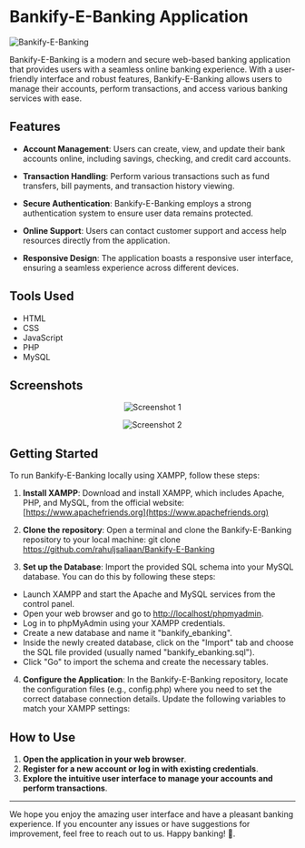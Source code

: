 # Bankify-E-Banking Application

<div style="width:150px">

![Bankify-E-Banking](https://i.ibb.co/f1HVVt6/logo.png)

</div>

Bankify-E-Banking is a modern and secure web-based banking application that provides users with a seamless online banking experience. With a user-friendly interface and robust features, Bankify-E-Banking allows users to manage their accounts, perform transactions, and access various banking services with ease.

## Features

- **Account Management**: Users can create, view, and update their bank accounts online, including savings, checking, and credit card accounts.

- **Transaction Handling**: Perform various transactions such as fund transfers, bill payments, and transaction history viewing.

- **Secure Authentication**: Bankify-E-Banking employs a strong authentication system to ensure user data remains protected.

- **Online Support**: Users can contact customer support and access help resources directly from the application.

- **Responsive Design**: The application boasts a responsive user interface, ensuring a seamless experience across different devices.

## Tools Used

- HTML
- CSS
- JavaScript
- PHP
- MySQL

## Screenshots

<div align="center">

![Screenshot 1](https://i.ibb.co/BnMLQ6B/homepage.png)

![Screenshot 2](https://i.ibb.co/ngVWzv7/dashboard.png)

</div>

## Getting Started

To run Bankify-E-Banking locally using XAMPP, follow these steps:

1. **Install XAMPP**: Download and install XAMPP, which includes Apache, PHP, and MySQL, from the official website: [https://www.apachefriends.org](https://www.apachefriends.org)

2. **Clone the repository**: Open a terminal and clone the Bankify-E-Banking repository to your local machine:
   git clone https://github.com/rahuljsaliaan/Bankify-E-Banking

3. **Set up the Database**: Import the provided SQL schema into your MySQL database. You can do this by following these steps:

- Launch XAMPP and start the Apache and MySQL services from the control panel.
- Open your web browser and go to [http://localhost/phpmyadmin](http://localhost/phpmyadmin).
- Log in to phpMyAdmin using your XAMPP credentials.
- Create a new database and name it "bankify_ebanking".
- Inside the newly created database, click on the "Import" tab and choose the SQL file provided (usually named "bankify_ebanking.sql").
- Click "Go" to import the schema and create the necessary tables.

4. **Configure the Application**: In the Bankify-E-Banking repository, locate the configuration files (e.g., config.php) where you need to set the correct database connection details. Update the following variables to match your XAMPP settings:

## How to Use

1. **Open the application in your web browser**.
2. **Register for a new account or log in with existing credentials**.
3. **Explore the intuitive user interface to manage your accounts and perform transactions**.

---

We hope you enjoy the amazing user interface and have a pleasant banking experience. If you encounter any issues or have suggestions for improvement, feel free to reach out to us. Happy banking! 🏦.
